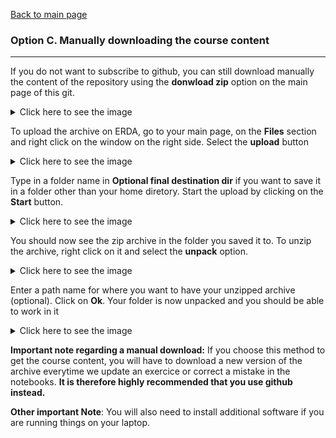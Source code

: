 [Back to main page](../README.md)


### Option C. Manually downloading the course content
---

If you do not want to subscribe to github, you can still download manually the content of the repository using the __donwload zip__ option on the main page of this git. 

<details><summary>Click here to see the image</summary>
<img src="/images/ERDA_zip0.png"/>
</details>


To upload the archive on ERDA, go to your main page, on the __Files__ section and right click on the window on the right side. Select the __upload__ button
<details><summary>Click here to see the image</summary>
<img src="/images/ERDA_zip1.png"/>
</details>


Type in a folder name in __Optional final destination dir__ if you want to save it in a folder other than your home diretory. Start the upload by clicking on the __Start__ button.
<details><summary>Click here to see the image</summary>
<img src="/images/ERDA_zip2.png"/>
</details>


You should now see the zip archive in the folder you saved it to. To unzip the archive, right click on it and select the __unpack__ option.
<details><summary>Click here to see the image</summary>
<img src="/images/ERDA_zip3.png"/>
</details>



Enter a path name for where you want to have your unzipped archive (optional). Click on __Ok__. Your folder is now unpacked and you should be able to work in it
<details><summary>Click here to see the image</summary>
<img src="/images/ERDA_zip4.png"/>
</details>


__Important note regarding a manual download:__ If you choose this method to get the course content, you will have to download a new version of the archive everytime we update an exercice or correct a mistake in the notebooks. __It is therefore highly recommended that you use github instead.__ 


__Other important Note__: You will also need to install additional software if you are running things on your laptop.